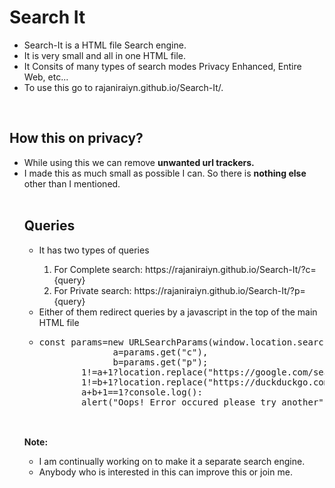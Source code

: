 <h1>Search It
</h1>
<ul>
  <li>Search-It is a HTML file Search engine.
  </li>
  <li>It is very small and all in one HTML file.
  </li>
  <li>It Consits of many types of search modes Privacy Enhanced, Entire Web, etc...
  </li>
  <li>To use this go to 
    rajaniraiyn.github.io/Search-It/.
  </li>
</ul>
<br>
<h2>How this on privacy?
</h2>
<ul>
  <li>While using this we can remove 
    <b>unwanted url trackers.
    </b>
  </li>
  <li>I made this as much small as possible I can. So there is 
    <b>nothing else
    </b> other than I mentioned.
  </li>
  <br>
  <h2>Queries
  </h2>
  <ul>
    <li>It has two types of queries
    </li>
    <ol>
      <li>For Complete search: https://rajaniraiyn.github.io/Search-It/?c={query}
      </li>
      <li>For Private search: https://rajaniraiyn.github.io/Search-It/?p={query}
      </li>
    </ol>
    <li>Either of them redirect queries by a javascript in the top of the main HTML file
    </li>
    <li>
      <pre>const params=new URLSearchParams(window.location.search),
              a=params.get("c"),
              b=params.get("p");
        1!=a+1?location.replace("https://google.com/search?q="+params.get("c")):
        1!=b+1?location.replace("https://duckduckgo.com/?q="+params.get("p")):
        a+b+1==1?console.log():
        alert("Oops! Error occured please try another");
      </pre>
    </li>
  </ul>
  <br>
  <b>Note:
  </b>
  <ul>
    <li>I am continually working on to make it a separate search engine.
    </li>
    <li>Anybody who is interested in this can improve this or join me.
    </li>
  </ul>
